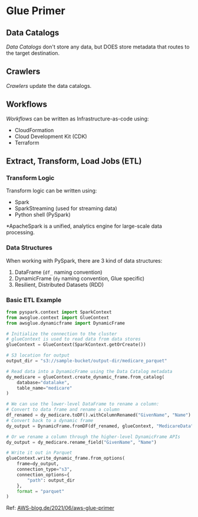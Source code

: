 # Glue Primer

## Data Catalogs

*Data Catalogs* don't store any data, but DOES store metadata that routes to the target destination.

## Crawlers

*Crawlers* update the data catalogs.

## Workflows

*Workflows* can be written as Infrastructure-as-code using:

- CloudFormation
- Cloud Development Kit (CDK)
- Terraform

## Extract, Transform, Load Jobs (ETL)

### Transform Logic

Transform logic can be written using:

- Spark
- SparkStreaming (used for streaming data)
- Python shell (PySpark)

*ApacheSpark is a unified, analytics engine for large-scale data processing.

### Data Structures

When working with PySpark, there are 3 kind of data structures:

1. DataFrame (`df_` naming convention)
2. DynamicFrame (`dy` naming convention, Glue specific)
3. Resilient, Distributed Datasets (RDD)

### Basic ETL Example

```python
from pyspark.context import SparkContext
from awsglue.context import GlueContext
from awsglue.dynamicframe import DynamicFrame

# Initialize the connection to the cluster
# glueContext is used to read data from data stores
glueContext = GlueContext(SparkContext.getOrCreate())

# S3 location for output
output_dir = "s3://sample-bucket/output-dir/medicare_parquet"

# Read data into a DynamicFrame using the Data Catalog metadata
dy_medicare = glueContext.create_dynamic_frame.from_catalog(
    database="datalake",
    table_name="medicare"
)

# We can use the lower-level DataFrame to rename a column:
# Convert to data frame and rename a column
df_renamed = dy_medicare.toDF().withColumnRenamed("GivenName", "Name")
# Convert back to a dynamic frame
dy_output = DynamicFrame.fromDF(df_renamed, glueContext, "MedicareData")

# Or we rename a column through the higher-level DynamicFrame APIs
dy_output = dy_medicare.rename_field("GivenName", "Name")

# Write it out in Parquet
glueContext.write_dynamic_frame.from_options(
    frame=dy_output,
    connection_type="s3",
    connection_options={
        "path": output_dir
    },
    format = "parquet"
)
```

Ref: [AWS-blog.de/2021/06/aws-glue-primer](https://aws-blog.de/2021/06/what-i-wish-somebody-had-explained-to-me-before-i-started-to-use-aws-glue.html)
